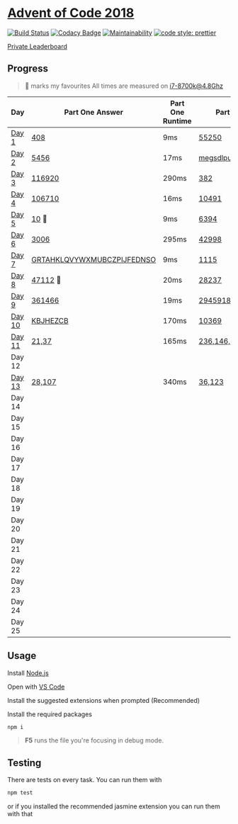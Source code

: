 # [Advent of Code 2018](https://adventofcode.com/2018/)

[![Build Status](https://travis-ci.com/AlexAegis/advent-of-code.svg?branch=master)](https://travis-ci.com/AlexAegis/advent-of-code) [![Codacy Badge](https://api.codacy.com/project/badge/Grade/3dbac1abe814499882d2ed419cbe8a55)](https://app.codacy.com/app/AlexAegis/advent-of-code?utm_source=github.com&utm_medium=referral&utm_content=AlexAegis/advent-of-code&utm_campaign=Badge_Grade_Dashboard) [![Maintainability](https://api.codeclimate.com/v1/badges/5df3d3d67dfe389dc929/maintainability)](https://codeclimate.com/github/AlexAegis/advent-of-code/maintainability) [![code style: prettier](https://img.shields.io/badge/code_style-prettier-ff69b4.svg)](https://github.com/prettier/prettier)

[Private Leaderboard](https://adventofcode.com/2018/leaderboard/private/view/243796)

## Progress

> 🌟 marks my favourites
> All times are measured on i7-8700k@4.8Ghz

| Day                         | Part One Answer                                            | Part One Runtime | Part Two Answer                                           | Part Two Runtime   |
| --------------------------- | ---------------------------------------------------------- | ---------------- | --------------------------------------------------------- | ------------------ |
| [Day 1](./src/2018/day01/)  | [408](./src/2018/day01/part_one.ts)                        | 9ms              | [55250](./src/2018/day01/part_two.ts)                     | 5161ms             |
| [Day 2](./src/2018/day02/)  | [5456](./src/2018/day02/part_one.ts)                       | 17ms             | [megsdlpulxvinkatfoyzxcbvq](./src/2018/day02/part_two.ts) | 20ms               |
| [Day 3](./src/2018/day03/)  | [116920](./src/2018/day03/part_one.ts)                     | 290ms            | [382](./src/2018/day03/part_two.ts)                       | 240ms              |
| [Day 4](./src/2018/day04/)  | [106710](./src/2018/day04/part_one.ts)                     | 16ms             | [10491](./src/2018/day04/part_two.ts)                     | 16ms               |
| [Day 5](./src/2018/day05/)  | [10](./src/2018/day05/collapse.function.ts) 🌟             | 9ms              | [6394](./src/2018/day05/part_two.ts)                      | 361ms              |
| [Day 6](./src/2018/day06/)  | [3006](./src/2018/day06/part_one.ts)                       | 295ms            | [42998](./src/2018/day06/part_two.ts)                     | 66ms               |
| [Day 7](./src/2018/day07/)  | [GRTAHKLQVYWXMUBCZPIJFEDNSO](./src/2018/day07/part_one.ts) | 9ms              | [1115](./src/2018/day07/part_two.ts)                      | 1800ms             |
| [Day 8](./src/2018/day08/)  | [47112](./src/2018/day08/node.class.ts) 🌟                 | 20ms             | [28237](./src/2018/day08/node.class.ts)                   | 12ms               |
| [Day 9](./src/2018/day09/)  | [361466](./src/2018/day09/part_one.ts)                     | 19ms             | [2945918550](./src/2018/day09/part_two.ts)                | 346ms              |
| [Day 10](./src/2018/day10/) | [KBJHEZCB](./src/2018/day10/task.ts)                       | 170ms            | [10369](./src/2018/day10/task.ts)                         | 170ms              |
| [Day 11](./src/2018/day11/) | [21,37](./src/2018/day11/part_one.ts)                      | 165ms            | [236,146,12](./src/2018/day11/part_two.ts)                | 63007ms (Threaded) |
| Day 12                      |                                                            |                  |                                                           |                    |
| [Day 13](./src/2018/day13/) | [28,107](./src/2018/day13/cart.class.ts)                   | 340ms            | [36,123](./src/2018/day13/part_two.ts)                    | 20000ms            |
| Day 14                      |                                                            |                  |                                                           |                    |
| Day 15                      |                                                            |                  |                                                           |                    |
| Day 16                      |                                                            |                  |                                                           |                    |
| Day 17                      |                                                            |                  |                                                           |                    |
| Day 18                      |                                                            |                  |                                                           |                    |
| Day 19                      |                                                            |                  |                                                           |                    |
| Day 20                      |                                                            |                  |                                                           |                    |
| Day 21                      |                                                            |                  |                                                           |                    |
| Day 22                      |                                                            |                  |                                                           |                    |
| Day 23                      |                                                            |                  |                                                           |                    |
| Day 24                      |                                                            |                  |                                                           |                    |
| Day 25                      |                                                            |                  |                                                           |                    |

## Usage

Install [Node.js](https://nodejs.org/en/)

Open with [VS Code](https://code.visualstudio.com/)

Install the suggested extensions when prompted (Recommended)

Install the required packages

```bash
npm i
```

> **F5** runs the file you're focusing in debug mode.

## Testing

There are tests on every task. You can run them with

```bash
npm test
```

or if you installed the recommended jasmine extension you can run them with that
